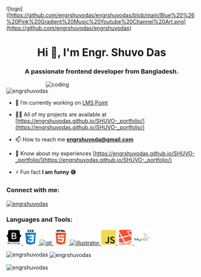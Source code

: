 ![logo]([https://github.com/engrshuvodas/engrshuvodas/blob/main/Blue%20%26%20Pink%20Gradient%20Music%20Youtube%20Channel%20Art.png](https://github.com/engrshuvodas/engrshuvodas)
<h1 align="center">Hi 👋, I'm Engr. Shuvo Das</h1>
<h3 align="center">A passionate frontend developer from Bangladesh.</h3>
<img src="https://user-images.githubusercontent.com/55389276/140866485-8fb1c876-9a8f-4d6a-98dc-08c4981eaf70.gif" alt="coding" width="400px" align="right">
<!-- <img src"https://user-images.githubusercontent.com/55389276/140866485-8fb1c876-9a8f-4d6a-98dc-08c4981eaf70.gif" align="right" alt="coding" width="400"> -->
<p align="left"> <img src="https://komarev.com/ghpvc/?username=engrshuvodas&label=Profile%20views&color=0e75b6&style=flat" alt="engrshuvodas" /> </p>

- 🔭 I’m currently working on [LMS Point](https://engrshuvodas.github.io/Responsive-LMS-Website-using-HTML-CSS-JavaScript-Bootstrap-5-Shuvo/)

- 👨‍💻 All of my projects are available at [https://engrshuvodas.github.io/SHUVO-_portfolio/](https://engrshuvodas.github.io/SHUVO-_portfolio/)

- 📫 How to reach me **engrshuvoda@gmail.com**

- 📄 Know about my experiences [https://engrshuvodas.github.io/SHUVO-_portfolio/](https://engrshuvodas.github.io/SHUVO-_portfolio/)

- ⚡ Fun fact **I am funny 😅**

<h3 align="left">Connect with me:</h3>
<p align="left">
<a href="https://www.youtube.com/c/engrshuvodas" target="blank"><img align="center" src="https://raw.githubusercontent.com/rahuldkjain/github-profile-readme-generator/master/src/images/icons/Social/youtube.svg" alt="engrshuvodas" height="30" width="40" /></a>
</p>

<h3 align="left">Languages and Tools:</h3>
<p align="left"> <a href="https://getbootstrap.com" target="_blank" rel="noreferrer"> <img src="https://raw.githubusercontent.com/devicons/devicon/master/icons/bootstrap/bootstrap-plain-wordmark.svg" alt="bootstrap" width="40" height="40"/> </a> <a href="https://www.w3schools.com/css/" target="_blank" rel="noreferrer"> <img src="https://raw.githubusercontent.com/devicons/devicon/master/icons/css3/css3-original-wordmark.svg" alt="css3" width="40" height="40"/> </a> <a href="https://git-scm.com/" target="_blank" rel="noreferrer"> <img src="https://www.vectorlogo.zone/logos/git-scm/git-scm-icon.svg" alt="git" width="40" height="40"/> </a> <a href="https://www.w3.org/html/" target="_blank" rel="noreferrer"> <img src="https://raw.githubusercontent.com/devicons/devicon/master/icons/html5/html5-original-wordmark.svg" alt="html5" width="40" height="40"/> </a> <a href="https://www.adobe.com/in/products/illustrator.html" target="_blank" rel="noreferrer"> <img src="https://www.vectorlogo.zone/logos/adobe_illustrator/adobe_illustrator-icon.svg" alt="illustrator" width="40" height="40"/> </a> <a href="https://developer.mozilla.org/en-US/docs/Web/JavaScript" target="_blank" rel="noreferrer"> <img src="https://raw.githubusercontent.com/devicons/devicon/master/icons/javascript/javascript-original.svg" alt="javascript" width="40" height="40"/> </a> <a href="https://laravel.com/" target="_blank" rel="noreferrer"> <img src="https://raw.githubusercontent.com/devicons/devicon/master/icons/laravel/laravel-plain-wordmark.svg" alt="laravel" width="40" height="40"/> </a> <a href="https://www.mysql.com/" target="_blank" rel="noreferrer"> <img src="https://raw.githubusercontent.com/devicons/devicon/master/icons/mysql/mysql-original-wordmark.svg" alt="mysql" width="40" height="40"/> </a> </p>

<p><img align="left" src="https://github-readme-stats.vercel.app/api/top-langs?username=engrshuvodas&show_icons=true&locale=en&layout=compact" alt="engrshuvodas" /></p>

<p>&nbsp;<img align="center" src="https://github-readme-stats.vercel.app/api?username=engrshuvodas&show_icons=true&locale=en" alt="engrshuvodas" /></p>

<p><img align="center" src="https://github-readme-streak-stats.herokuapp.com/?user=engrshuvodas&" alt="engrshuvodas" /></p>
